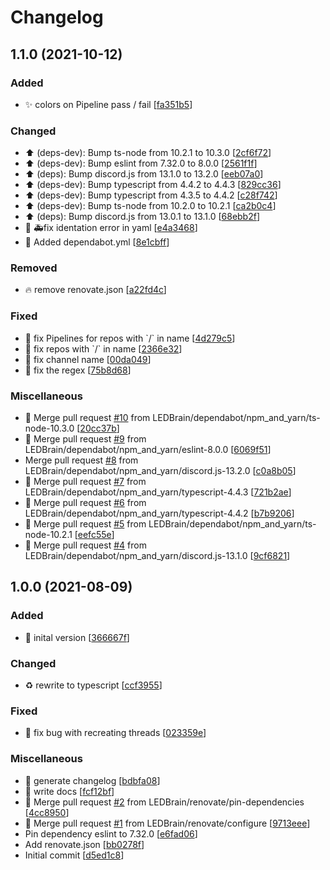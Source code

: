 # Changelog

<a name="1.1.0"></a>
## 1.1.0 (2021-10-12)

### Added

- ✨ colors on Pipeline pass / fail [[fa351b5](https://github.com/LEDBrain/gitlab-webhook-threads/commit/fa351b5810be6f5f946951e8f981fd5191a3ac6e)]

### Changed

- ⬆️ (deps-dev): Bump ts-node from 10.2.1 to 10.3.0 [[2cf6f72](https://github.com/LEDBrain/gitlab-webhook-threads/commit/2cf6f7246bdea86f68b6cd938b28b9e14ed2739d)]
- ⬆️ (deps-dev): Bump eslint from 7.32.0 to 8.0.0 [[2561f1f](https://github.com/LEDBrain/gitlab-webhook-threads/commit/2561f1f5bcb5b4e77ddfef45fa9e258f40c129cd)]
- ⬆️ (deps): Bump discord.js from 13.1.0 to 13.2.0 [[eeb07a0](https://github.com/LEDBrain/gitlab-webhook-threads/commit/eeb07a06f4f1880185faadfb354b0d954669e26e)]
- ⬆️ (deps-dev): Bump typescript from 4.4.2 to 4.4.3 [[829cc36](https://github.com/LEDBrain/gitlab-webhook-threads/commit/829cc36ad2ae3b66ac6360e1c010345c3657ab11)]
- ⬆️ (deps-dev): Bump typescript from 4.3.5 to 4.4.2 [[c28f742](https://github.com/LEDBrain/gitlab-webhook-threads/commit/c28f74246cca911556ba785d5234e50cdbd48153)]
- ⬆️ (deps-dev): Bump ts-node from 10.2.0 to 10.2.1 [[ca2b0c4](https://github.com/LEDBrain/gitlab-webhook-threads/commit/ca2b0c425e7ff84cf9354d6338165644860e1e0d)]
- ⬆️ (deps): Bump discord.js from 13.0.1 to 13.1.0 [[68ebb2f](https://github.com/LEDBrain/gitlab-webhook-threads/commit/68ebb2f7820f52b26dba8117939b91c02b623f1d)]
- 🔧 🚑fix identation error in yaml [[e4a3468](https://github.com/LEDBrain/gitlab-webhook-threads/commit/e4a346887d635c8b433af222a638a2fa661e9e20)]
- 🔧 Added dependabot.yml [[8e1cbff](https://github.com/LEDBrain/gitlab-webhook-threads/commit/8e1cbffa5212cd99440300ee362e74db036aa1b1)]

### Removed

- 🔥 remove renovate.json [[a22fd4c](https://github.com/LEDBrain/gitlab-webhook-threads/commit/a22fd4cc5ffda2df2646377143d290899c010df8)]

### Fixed

- 🐛 fix Pipelines for repos with &#x60;/&#x60; in name [[4d279c5](https://github.com/LEDBrain/gitlab-webhook-threads/commit/4d279c5b77c7ad9bc59108a0c0ed6093e0e7b15d)]
- 🐛 fix repos with &#x60;/&#x60; in name [[2366e32](https://github.com/LEDBrain/gitlab-webhook-threads/commit/2366e32d765fceb53fc8484d5573cd9d229d296a)]
- 🐛 fix channel name [[00da049](https://github.com/LEDBrain/gitlab-webhook-threads/commit/00da0495cbc22fb481300b004c36ea3194d4cc8d)]
- 🐛 fix the regex [[75b8d68](https://github.com/LEDBrain/gitlab-webhook-threads/commit/75b8d6862e287f3c7937ae31cda09fd9731b0a3e)]

### Miscellaneous

- 🔀 Merge pull request [#10](https://github.com/LEDBrain/gitlab-webhook-threads/issues/10) from LEDBrain/dependabot/npm_and_yarn/ts-node-10.3.0 [[20cc37b](https://github.com/LEDBrain/gitlab-webhook-threads/commit/20cc37bd0b21b247af4c9c052eb7d80b09c61bde)]
- 🔀 Merge pull request [#9](https://github.com/LEDBrain/gitlab-webhook-threads/issues/9) from LEDBrain/dependabot/npm_and_yarn/eslint-8.0.0 [[6069f51](https://github.com/LEDBrain/gitlab-webhook-threads/commit/6069f51b67ac8d31e1bbaaa9a6114d2b432f5b33)]
-  Merge pull request [#8](https://github.com/LEDBrain/gitlab-webhook-threads/issues/8) from LEDBrain/dependabot/npm_and_yarn/discord.js-13.2.0 [[c0a8b05](https://github.com/LEDBrain/gitlab-webhook-threads/commit/c0a8b0565d66b4552cd7733799b62ccd9d015153)]
- 🔀 Merge pull request [#7](https://github.com/LEDBrain/gitlab-webhook-threads/issues/7) from LEDBrain/dependabot/npm_and_yarn/typescript-4.4.3 [[721b2ae](https://github.com/LEDBrain/gitlab-webhook-threads/commit/721b2aef00ff7e2653bf811d4b266266ea0e69c0)]
- 🔀 Merge pull request [#6](https://github.com/LEDBrain/gitlab-webhook-threads/issues/6) from LEDBrain/dependabot/npm_and_yarn/typescript-4.4.2 [[b7b9206](https://github.com/LEDBrain/gitlab-webhook-threads/commit/b7b92061ad3fe6ba83b59c5963f2700bf8943b20)]
- 🔀 Merge pull request [#5](https://github.com/LEDBrain/gitlab-webhook-threads/issues/5) from LEDBrain/dependabot/npm_and_yarn/ts-node-10.2.1 [[eefc55e](https://github.com/LEDBrain/gitlab-webhook-threads/commit/eefc55e25cfb6a8cc53f51487a23d2613cd336da)]
- 🔀 Merge pull request [#4](https://github.com/LEDBrain/gitlab-webhook-threads/issues/4) from LEDBrain/dependabot/npm_and_yarn/discord.js-13.1.0 [[9cf6821](https://github.com/LEDBrain/gitlab-webhook-threads/commit/9cf68215fd682ff5f454e1be228eeec06bbd9371)]


<a name="1.0.0"></a>
## 1.0.0 (2021-08-09)

### Added

- 🎉 inital version [[366667f](https://github.com/LEDBrain/gitlab-webhook-threads/commit/366667f8720fe602e43851a0bdbe33c515568aa6)]

### Changed

- ♻️ rewrite to typescript [[ccf3955](https://github.com/LEDBrain/gitlab-webhook-threads/commit/ccf395574e9a9c2c93a453f62cac2c8d1df12d3c)]

### Fixed

- 🐛 fix bug with recreating threads [[023359e](https://github.com/LEDBrain/gitlab-webhook-threads/commit/023359ed49a472bc14fad8149396640ab955d37f)]

### Miscellaneous

- 📝 generate changelog [[bdbfa08](https://github.com/LEDBrain/gitlab-webhook-threads/commit/bdbfa089cde4ac5097f1318aeb0bba44eb39bebe)]
- 📝 write docs [[fcf12bf](https://github.com/LEDBrain/gitlab-webhook-threads/commit/fcf12bffbe32dafa5642c17aa52999810fcd6d45)]
- 🔀 Merge pull request [#2](https://github.com/LEDBrain/gitlab-webhook-threads/issues/2) from LEDBrain/renovate/pin-dependencies [[4cc8950](https://github.com/LEDBrain/gitlab-webhook-threads/commit/4cc89500c34e00ad9a0f454d4677d0a14479639b)]
- 🔀 Merge pull request [#1](https://github.com/LEDBrain/gitlab-webhook-threads/issues/1) from LEDBrain/renovate/configure [[9713eee](https://github.com/LEDBrain/gitlab-webhook-threads/commit/9713eeebb41fc9e31770e1c93b748218839592e5)]
-  Pin dependency eslint to 7.32.0 [[e6fad06](https://github.com/LEDBrain/gitlab-webhook-threads/commit/e6fad063396325402a8f4418ac7cceb0c31c47a7)]
-  Add renovate.json [[bb0278f](https://github.com/LEDBrain/gitlab-webhook-threads/commit/bb0278f8bf41f01c7046f9cb4b7e3a222b5bf88f)]
-  Initial commit [[d5ed1c8](https://github.com/LEDBrain/gitlab-webhook-threads/commit/d5ed1c8c43663cfcf995628c1192c534be4e0033)]


